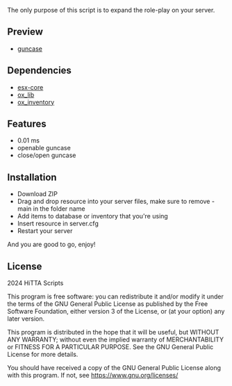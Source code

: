 The only purpose of this script is to expand the role-play on your server.

## Preview
- [guncase](https://medal.tv/?contentId=ixXqz2z4sWevoTZ62&invite=cr-MSxZOGwsMjc0NDYxNjMs&spok=d1337mZ6OilR)

## Dependencies
- [esx-core](https://github.com/esx-framework/esx_core)
- [ox_lib](https://github.com/overextended/ox_lib)
- [ox_inventory](https://github.com/overextended/ox_inventory)

## Features
- 0.01 ms
- openable guncase
- close/open guncase

## Installation
- Download ZIP
- Drag and drop resource into your server files, make sure to remove -main in the folder name
- Add items to database or inventory that you're using
- Insert resource in server.cfg
- Restart your server

And you are good to go, enjoy!

## License
2024 HiTTA Scripts

This program is free software: you can redistribute it and/or modify
it under the terms of the GNU General Public License as published by
the Free Software Foundation, either version 3 of the License, or
(at your option) any later version.

This program is distributed in the hope that it will be useful,
but WITHOUT ANY WARRANTY; without even the implied warranty of
MERCHANTABILITY or FITNESS FOR A PARTICULAR PURPOSE.  See the
GNU General Public License for more details.

You should have received a copy of the GNU General Public License
along with this program.  If not, see <https://www.gnu.org/licenses/>
